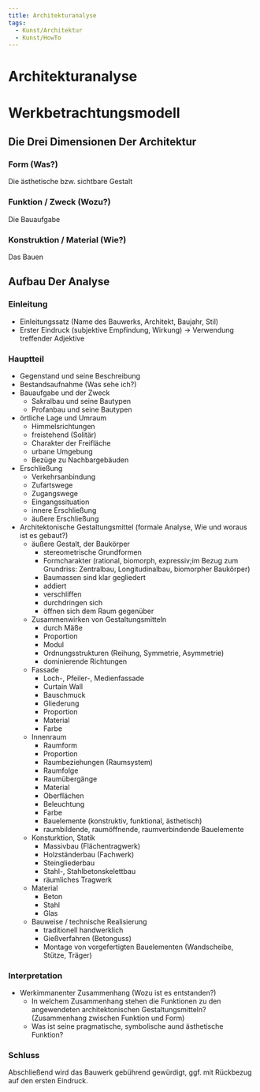 ```yaml
---
title: Architekturanalyse
tags:
  - Kunst/Architektur
  - Kunst/HowTo
---
```

# Architekturanalyse

# Werkbetrachtungsmodell

## Die Drei Dimensionen Der Architektur

### Form (Was?)

Die ästhetische bzw. sichtbare Gestalt

### Funktion / Zweck (Wozu?)

Die Bauaufgabe

### Konstruktion / Material (Wie?)

Das Bauen

## Aufbau Der Analyse

### Einleitung

- Einleitungssatz (Name des Bauwerks, Architekt, Baujahr, Stil)
- Erster Eindruck (subjektive Empfindung, Wirkung) → Verwendung treffender Adjektive

### Hauptteil

- Gegenstand und seine Beschreibung
- Bestandsaufnahme (Was sehe ich?)
- Bauaufgabe und der Zweck
    - Sakralbau und seine Bautypen
    - Profanbau und seine Bautypen
- örtliche Lage und Umraum
    - Himmelsrichtungen
    - freistehend (Solitär)
    - Charakter der Freifläche
    - urbane Umgebung
    - Bezüge zu Nachbargebäuden
- Erschließung
    - Verkehrsanbindung
    - Zufartswege
    - Zugangswege
    - Eingangssituation
    - innere Erschließung
    - äußere Erschließung
- Architektonische Gestaltungsmittel (formale Analyse, Wie und woraus ist es gebaut?)
    - äußere Gestalt, der Baukörper
        - stereometrische Grundformen
        - Formcharakter (rational, biomorph, expressiv;im Bezug zum Grundriss: Zentralbau, Longitudinalbau, biomorpher Baukörper)
        - Baumassen  sind klar gegliedert
        - addiert
        - verschliffen
        - durchdringen sich
        - öffnen sich dem Raum gegenüber
    - Zusammenwirken von Gestaltungsmitteln
        - durch Mäße
        - Proportion
        - Modul
        - Ordnungsstrukturen (Reihung, Symmetrie, Asymmetrie)
        - dominierende Richtungen
    - Fassade
        - Loch-, Pfeiler-, Medienfassade
        - Curtain Wall
        - Bauschmuck
        - Gliederung
        - Proportion
        - Material
        - Farbe
    - Innenraum
        - Raumform
        - Proportion
        - Raumbeziehungen (Raumsystem)
        - Raumfolge
        - Raumübergänge
        - Material
        - Oberflächen
        - Beleuchtung
        - Farbe
        - Bauelemente (konstruktiv, funktional, ästhetisch)
        - raumbildende, raumöffnende, raumverbindende Bauelemente
    - Konsturktion, Statik
        - Massivbau (Flächentragwerk)
        - Holzständerbau (Fachwerk)
        - Steingliederbau
        - Stahl-, Stahlbetonskelettbau
        - räumliches Tragwerk
    - Material
        - Beton
        - Stahl
        - Glas
    - Bauweise / technische Realisierung
        - traditionell handwerklich
        - Gießverfahren (Betonguss)
        - Montage von vorgefertigten Bauelementen (Wandscheibe, Stütze, Träger)

### Interpretation

- Werkimmanenter Zusammenhang (Wozu ist es entstanden?)
    - In welchem Zusammenhang stehen die Funktionen zu den angewendeten architektonischen Gestaltungsmitteln? (Zusammenhang zwischen Funktion und Form)
    - Was ist seine pragmatische, symbolische aund ästhetische Funktion?

### Schluss

Abschließend wird das Bauwerk gebührend gewürdigt, ggf. mit Rückbezug auf den ersten Eindruck.